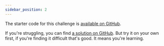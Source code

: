 ```yaml
---
sidebar_position: 2
---
```


The starter code for this challenge is [available on GitHub](https://github.com/jeastham1993/rust-for-dotnet-devs-workshop/tree/main/src/examples/module10/rust_app).

If you're struggling, you can find [a solution on GitHub](https://github.com/jeastham1993/rust-for-dotnet-devs-workshop/tree/main/src/solutions/module10/rust_app). But try it on your own first, if you're finding it difficult that's good. It means you're learning.